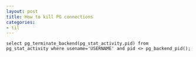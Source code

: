 ```yaml
---
layout: post
title: How to kill PG connections
categories:
- til
---
```


`select pg_terminate_backend(pg_stat_activity.pid) from pg_stat_activity where usename='USERNAME' and pid <> pg_backend_pid();`